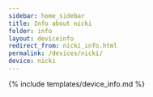 ```yaml
---
sidebar: home_sidebar
title: Info about nicki
folder: info
layout: deviceinfo
redirect_from: nicki_info.html
permalink: /devices/nicki/
device: nicki
---
```

{% include templates/device_info.md %}
